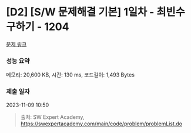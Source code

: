 # [D2] [S/W 문제해결 기본] 1일차 - 최빈수 구하기 - 1204 

[문제 링크](https://swexpertacademy.com/main/code/problem/problemDetail.do?contestProbId=AV13zo1KAAACFAYh) 

### 성능 요약

메모리: 20,600 KB, 시간: 130 ms, 코드길이: 1,493 Bytes

### 제출 일자

2023-11-09 10:50



> 출처: SW Expert Academy, https://swexpertacademy.com/main/code/problem/problemList.do